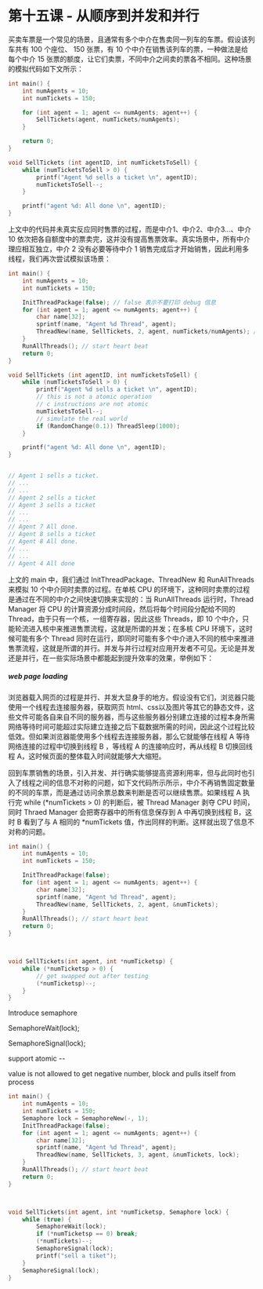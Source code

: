 # 第十五课 - 从顺序到并发和并行

买卖车票是一个常见的场景，且通常有多个中介在售卖同一列车的车票。假设该列车共有 100 个座位、 150 张票，有 10 个中介在销售该列车的票，一种做法是给每个中介 15 张票的额度，让它们卖票，不同中介之间卖的票各不相同。这种场景的模拟代码如下文所示：

```c
int main() {
    int numAgents = 10;
    int numTickets = 150;

    for (int agent = 1; agent <= numAgents; agent++) {
        SellTickets(agent, numTickets/numAgents);
    }

    return 0;
}

void SellTickets (int agentID, int numTicketsToSell) {
    while (numTicketsToSell > 0) {
        printf("Agent %d sells a ticket \n", agentID);
        numTicketsToSell--;
    }

    printf("agent %d: All done \n", agentID);
}
```

上文中的代码并未真实反应同时售票的过程，而是中介1、中介2、中介3...、中介10 依次把各自额度中的票卖完，这并没有提高售票效率。真实场景中，所有中介理应相互独立，中介 2 没有必要等待中介 1 销售完成后才开始销售，因此利用多线程，我们再次尝试模拟该场景：

```c
int main() {
    int numAgents = 10;
    int numTickets = 150;

    InitThreadPackage(false); // false 表示不要打印 debug 信息
    for (int agent = 1; agent <= numAgents; agent++) {
        char name[32];
        sprintf(name, "Agent %d Thread", agent);
        ThreadNew(name, SellTickets, 2, agent, numTickets/numAgents); // 此时 thread 尚未执行
    }
    RunAllThreads(); // start heart beat
    return 0;
}

void SellTickets (int agentID, int numTicketsToSell) {
    while (numTicketsToSell > 0) {
        printf("Agent %d sells a ticket \n", agentID);
        // this is not a atomic operation
        // c instructions are not atomic
        numTicketsToSell--;
        // simulate the real world
        if (RandomChange(0.1)) ThreadSleep(1000);
    }

    printf("agent %d: All done \n", agentID);
}


// Agent 1 sells a ticket.
// ...
// ...
// Agent 2 sells a ticket
// Agent 3 sells a ticket
// ...
// ...
// Agent 7 All done.
// Agent 8 sells a ticket
// Agent 8 All done.
// ...
// ...
// Agent 4 All done
```

上文的 main 中，我们通过 InitThreadPackage、ThreadNew 和 RunAllThreads 来模拟 10 个中介同时卖票的过程。在单核 CPU 的环境下，这种同时卖票的过程是通过在不同的中介之间快速切换来实现的：当 RunAllThreads 运行时，Thread Manager 将 CPU 的计算资源分成时间段，然后将每个时间段分配给不同的 Thread，由于只有一个核，一组寄存器，因此这些 Threads，即 10 个中介，只能轮流进入核中来推进售票流程，这就是所谓的并发；在多核 CPU 环境下，这时候可能有多个 Thread 同时在运行，即同时可能有多个中介进入不同的核中来推进售票流程，这就是所谓的并行。并发与并行过程对应用开发者不可见。无论是并发还是并行，在一些实际场景中都能起到提升效率的效果，举例如下：

##### web page loading

浏览器载入网页的过程是并行、并发大显身手的地方。假设没有它们，浏览器只能使用一个线程去连接服务器，获取网页 html、css以及图片等其它的静态文件，这些文件可能各自来自不同的服务器，而与这些服务器分别建立连接的过程本身所需网络等待时间可能超过实际建立连接之后下载数据所需的时间，因此这个过程比较低效。但如果浏览器能使用多个线程去连接服务器，那么它就能够在线程 A 等待网络连接的过程中切换到线程 B ，等线程 A 的连接响应时，再从线程 B 切换回线程 A，这时候页面的整体载入时间就能够大大缩短。

回到车票销售的场景，引入并发、并行确实能够提高资源利用率，但与此同时也引入了线程之间的信息不对称的问题，如下文代码所示所示，中介不再销售固定数量的不同的车票，而是通过访问余票总数来判断是否可以继续售票。如果线程 A 执行完  while \(\*numTickets &gt; 0\) 的判断后，被 Thread Manager 剥夺 CPU 时间， 同时 Thraed Manager 会把寄存器中的所有信息保存到 A 中再切换到线程 B，这时 B 看到了与 A 相同的 \*numTickets 值，作出同样的判断。这样就出现了信息不对称的问题。

```c
int main() {
    int numAgents = 10;
    int numTickets = 150;

    InitThreadPackage(false);
    for (int agent = 1; agent <= numAgents; agent++) {
        char name[32];
        sprintf(name, "Agent %d Thread", agent);
        ThreadNew(name, SellTickets, 2, agent, &numTickets);
    }
    RunAllThreads(); // start heart beat
    return 0;
}



void SellTickets(int agent, int *numTicketsp) {
    while (*numTicketsp > 0) {
        // get swapped out after testing
        (*numTicketsp)--;
    }
}
```

Introduce semaphore

SemaphoreWait\(lock\);

SemaphoreSignal\(lock\);

support atomic --

value is not allowed to get negative number, block and pulls itself from process

```c
int main() {
    int numAgents = 10;
    int numTickets = 150;
    Semaphore lock = SemaphoreNew(-, 1);
    InitThreadPackage(false);
    for (int agent = 1; agent <= numAgents; agent++) {
        char name[32];
        sprintf(name, "Agent %d Thread", agent);
        ThreadNew(name, SellTickets, 3, agent, &numTickets, lock);
    }
    RunAllThreads(); // start heart beat
    return 0;
}



void SellTickets(int agent, int *numTicketsp, Semaphore lock) {
    while (true) {
        SemaphoreWait(lock);
        if (*numTicketsp == 0) break;
        (*numTickets)--;
        SemaphoreSignal(lock);
        printf("sell a tiket");
    }
    SemaphoreSignal(lock);
}
```



